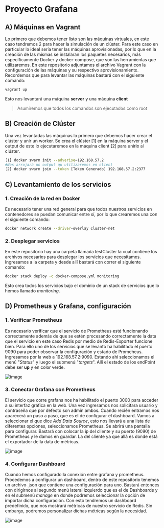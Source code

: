 # Proyecto Grafana

## A) Máquinas en Vagrant
Lo primero que debemos tener listo son las máquinas virtuales, en este caso tendremos 2 para hacer la simulación de un clúster. Para este caso en particular lo ideal sería tener las máquinas aprovisionadas, por lo que en la creación de las mismas se instalaran los paquetes necesarios, más específicamente Docker y docker-compose, que son las herramientas que utilizaremos. En este repositorio adjuntamos el archivo Vagrant con la configuración de las máquinas y su respectivo aprovisionamiento. Recordemos que para levantar las máquinas bastará con el siguiente comando:
```bash
vagrant up
```
Esto nos levantará una máquina **server** y una máquina **client**

> Asumiremos que todos los comandos son ejecutados como root

## B) Creación de Clúster
Una vez levantadas las máquinas lo primero que debemos hacer crear el clúster y unir un worker. Se crea el clúster [1] en la máquina server y el output de este lo ejecutaremos en la máquina client [2] para unirlo al clúster.
```bash
[1] docker swarm init --adverise=192.168.57.2
#Nos arrojará un output qu utilizaremos en client
[2] docker swarm join --token [Token Generado] 192.168.57.2:2377
```

## C) Levantamiento de los servicios
### 1. Creación de la red en Docker
Es necesario tener una red general para que todos nuestros servicios en contenedores se puedan comunicar entre sí, por lo que crearemos una con el siguiente comando:
```bash
docker network create --driver=overlay cluster-net
```
### 2. Desplegar servicios
En este repositorio hay una carpeta llamada testCluster la cual contiene los archivos necesarios para desplegar los servicios que necesitamos. Ingresamos a la carpeta y desde allí bastará con correr el siguiente comando:
```bash
docker stack deploy -c docker-compose.yml monitoring
```
Esto crea todos los servicios bajo el dominio de un stack de servicios que lo hemos llamado *monitoring*.

## D)  Prometheus y Grafana, configuración
### 1. Verificar Prometheus
Es necesario verificar que el servicio de Prometheus esté funcionando correctamente además de que se estén procesando correctamente la data que el servicio en este caso Redis por medio de Redis-Exporter funcione bien. Para ello uno de los servicios que se levantó ha habilitado el puerto 9090 para poder observar la configuración y estado de Promeheus.
Ingresamos por la web a 192.168.57.2:9090.  Estando ahí seleccionamos el menú "*Status*" y luego el submenú "*targets*". Allí el estado de los endPoint debe ser **up** y en color verde.

![image](https://user-images.githubusercontent.com/19672268/169128671-1afe1bc8-1271-483f-adb1-3a60ee1dbb3a.png)

### 3. Conectar Grafana con Prometheus
El servicio que corre grafana nos ha habilitado el puerto 3000 para acceder a su interfaz gráfica en la web. Una vez ingresamos nos solicitara usuario y contraseña que por defecto son admin ambos. Cuando recién entramos nos aparecerá un paso a paso, que es el de configurar el dashboard. Vamos a seleccionar el que dice *Add Data Source*, esto nos llevará a una lista de diferentes opciones, seleccionamos Prometheus. Se abrirá una pantalla para configurar. Bastará con colocar la ip del cliente y su puerto (9090) de Prometheus y le damos en guardar. La del cliente ya que allá es donde está el exportador de la data de métricas.

![image](https://user-images.githubusercontent.com/19672268/169129306-e1092ce0-6a42-4639-8342-1f2b3a2bc5dd.png)

### 4. Configurar Dashboard
Cuando hemos configurado la conexión entre grafana y prometheus. Procedemos a configurar un dashboard, dentro de este repositorio tenemos un archivo .json que contiene una configuración para uno. Bastará entonces con dirigirnos al segundo menú lateral izquierdo que es el de Dashboards y en el submenú *manage* en donde podremos seleccionar la opción de importar dicha configuración. Con esto tendremos un dashboard predefinido, que nos mostrará métricas de nuestro servicio de Redis. Sin embargo, podremos personalizar dichas métricas según la necesidad.

![image](https://user-images.githubusercontent.com/19672268/169129994-39111660-63a8-4ca7-8b00-2c0e7f3c4fb8.png)

